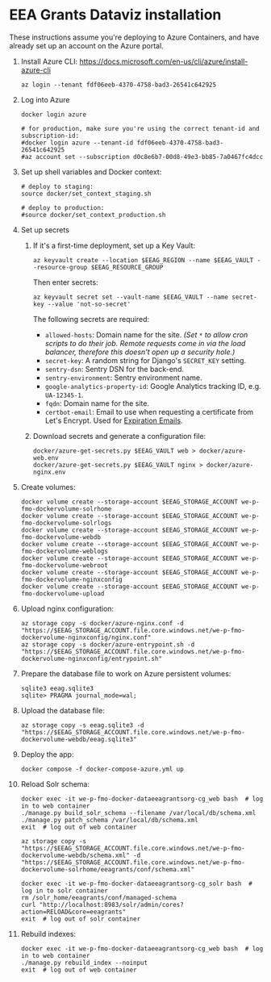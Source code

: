 # EEA Grants Dataviz installation

These instructions assume you're deploying to Azure Containers, and have already set up an account on the Azure portal.

1. Install Azure CLI: https://docs.microsoft.com/en-us/cli/azure/install-azure-cli
    ```shell
    az login --tenant fdf06eeb-4370-4758-bad3-26541c642925
    ```

1. Log into Azure
    ```shell
    docker login azure

    # for production, make sure you're using the correct tenant-id and subscription-id:
    #docker login azure --tenant-id fdf06eeb-4370-4758-bad3-26541c642925
    #az account set --subscription d0c8e6b7-00d8-49e3-bb85-7a0467fc4dcc
    ```

1. Set up shell variables and Docker context:
    ```shell
    # deploy to staging:
    source docker/set_context_staging.sh

    # deploy to production:
    #source docker/set_context_production.sh
    ```

1. Set up secrets

    1. If it's a first-time deployment, set up a Key Vault:

        ```shell
        az keyvault create --location $EEAG_REGION --name $EEAG_VAULT --resource-group $EEAG_RESOURCE_GROUP
        ```

       Then enter secrets:

        ```shell
        az keyvault secret set --vault-name $EEAG_VAULT --name secret-key --value 'not-so-secret'
        ```

       The following secrets are required:

       * `allowed-hosts`: Domain name for the site. _(Set `*` to allow cron scripts to do their job. Remote requests come in via the load balancer, therefore this doesn't open up a security hole.)_
       * `secret-key`: A random string for Django's `SECRET_KEY` setting.
       * `sentry-dsn`: Sentry DSN for the back-end.
       * `sentry-environment`: Sentry environment name.
       * `google-analytics-property-id`: Google Analytics tracking ID, e.g. `UA-12345-1`.
       * `fqdn`: Domain name for the site.
       * `certbot-email`: Email to use when requesting a certificate from Let's Encrypt. Used for [Expiration Emails](https://letsencrypt.org/docs/expiration-emails/).

    1. Download secrets and generate a configuration file:

        ```shell
        docker/azure-get-secrets.py $EEAG_VAULT web > docker/azure-web.env
        docker/azure-get-secrets.py $EEAG_VAULT nginx > docker/azure-nginx.env
        ```

1. Create volumes:
    ```shell
    docker volume create --storage-account $EEAG_STORAGE_ACCOUNT we-p-fmo-dockervolume-solrhome
    docker volume create --storage-account $EEAG_STORAGE_ACCOUNT we-p-fmo-dockervolume-solrlogs
    docker volume create --storage-account $EEAG_STORAGE_ACCOUNT we-p-fmo-dockervolume-webdb
    docker volume create --storage-account $EEAG_STORAGE_ACCOUNT we-p-fmo-dockervolume-weblogs
    docker volume create --storage-account $EEAG_STORAGE_ACCOUNT we-p-fmo-dockervolume-webroot
    docker volume create --storage-account $EEAG_STORAGE_ACCOUNT we-p-fmo-dockervolume-nginxconfig
    docker volume create --storage-account $EEAG_STORAGE_ACCOUNT we-p-fmo-dockervolume-upload
    ```

1. Upload nginx configuration:
    ```shell
    az storage copy -s docker/azure-nginx.conf -d "https://$EEAG_STORAGE_ACCOUNT.file.core.windows.net/we-p-fmo-dockervolume-nginxconfig/nginx.conf"
    az storage copy -s docker/azure-entrypoint.sh -d "https://$EEAG_STORAGE_ACCOUNT.file.core.windows.net/we-p-fmo-dockervolume-nginxconfig/entrypoint.sh"
    ```

1. Prepare the database file to work on Azure persistent volumes:
    ```shell
    sqlite3 eeag.sqlite3
    sqlite> PRAGMA journal_mode=wal;
    ```

1. Upload the database file:
    ```shell
    az storage copy -s eeag.sqlite3 -d "https://$EEAG_STORAGE_ACCOUNT.file.core.windows.net/we-p-fmo-dockervolume-webdb/eeag.sqlite3"
    ```

1. Deploy the app:
    ```shell
    docker compose -f docker-compose-azure.yml up
    ```

1. Reload Solr schema:
    ```shell
    docker exec -it we-p-fmo-docker-dataeeagrantsorg-cg_web bash  # log in to web container
    ./manage.py build_solr_schema --filename /var/local/db/schema.xml
    ./manage.py patch_schema /var/local/db/schema.xml
    exit  # log out of web container

    az storage copy -s "https://$EEAG_STORAGE_ACCOUNT.file.core.windows.net/we-p-fmo-dockervolume-webdb/schema.xml" -d "https://$EEAG_STORAGE_ACCOUNT.file.core.windows.net/we-p-fmo-dockervolume-solrhome/eeagrants/conf/schema.xml"

    docker exec -it we-p-fmo-docker-dataeeagrantsorg-cg_solr bash  # log in to solr container
    rm /solr_home/eeagrants/conf/managed-schema
    curl "http://localhost:8983/solr/admin/cores?action=RELOAD&core=eeagrants"
    exit  # log out of solr container
    ```

1. Rebuild indexes:
    ```shell
    docker exec -it we-p-fmo-docker-dataeeagrantsorg-cg_web bash  # log in to web container
    ./manage.py rebuild_index --noinput
    exit  # log out of web container
    ```

